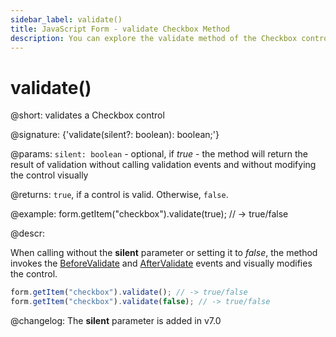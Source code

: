 ```yaml
---
sidebar_label: validate()
title: JavaScript Form - validate Checkbox Method 
description: You can explore the validate method of the Checkbox control of Form in the documentation of the DHTMLX JavaScript UI library. Browse developer guides and API reference, try out code examples and live demos, and download a free 30-day evaluation version of DHTMLX Suite 7.
---
```


# validate()

@short: validates a Checkbox control

@signature: {'validate(silent?: boolean): boolean;'}

@params:
`silent: boolean` - optional, if *true* - the method will return the result of validation without calling validation events and without modifying the control visually

@returns:
`true`, if a control is valid. Otherwise, `false`.

@example:
form.getItem("checkbox").validate(true); // -> true/false

@descr:

When calling without the  **silent** parameter or setting it to *false*, the method invokes the [BeforeValidate](form/api/checkbox/checkbox_beforevalidate_event.md) and [AfterValidate](form/api/checkbox/checkbox_aftervalidate_event.md) events and visually modifies the control.

~~~js
form.getItem("checkbox").validate(); // -> true/false
form.getItem("checkbox").validate(false); // -> true/false
~~~

@changelog:
The **silent** parameter is added in v7.0